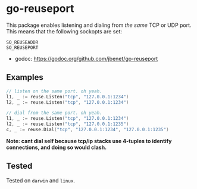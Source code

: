 # go-reuseport

This package enables listening and dialing from _the same_ TCP or UDP port. This means that the following sockopts are set:

```
SO_REUSEADDR
SO_REUSEPORT
```

- godoc: https://godoc.org/github.com/jbenet/go-reuseport

## Examples


```Go
// listen on the same port. oh yeah.
l1, _ := reuse.Listen("tcp", "127.0.0.1:1234")
l2, _ := reuse.Listen("tcp", "127.0.0.1:1234")
```

```Go
// dial from the same port. oh yeah.
l1, _ := reuse.Listen("tcp", "127.0.0.1:1234")
l2, _ := reuse.Listen("tcp", "127.0.0.1:1235")
c, _ := reuse.Dial("tcp", "127.0.0.1:1234", "127.0.0.1:1235")
```

**Note: cant dial self because tcp/ip stacks use 4-tuples to identify connections, and doing so would clash.**

## Tested

Tested on `darwin` and `linux`.
